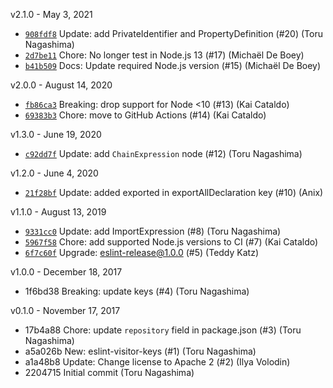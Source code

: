 v2.1.0 - May 3, 2021

* [`908fdf8`](https://github.com/eslint/eslint-visitor-keys/commit/908fdf8c0d9a352c696c8c1f4901280d1a0795f7) Update: add PrivateIdentifier and PropertyDefinition (#20) (Toru Nagashima)
* [`2d7be11`](https://github.com/eslint/eslint-visitor-keys/commit/2d7be11e4d13ac702c9fe3c529cadbd75b370146) Chore: No longer test in Node.js 13 (#17) (Michaël De Boey)
* [`b41b509`](https://github.com/eslint/eslint-visitor-keys/commit/b41b509b153ecd8d47af46a421122f64e93d4c67) Docs: Update required Node.js version (#15) (Michaël De Boey)

v2.0.0 - August 14, 2020

* [`fb86ca3`](https://github.com/eslint/eslint-visitor-keys/commit/fb86ca315daafc84e23ed9005db40b0892b972a6) Breaking: drop support for Node <10 (#13) (Kai Cataldo)
* [`69383b3`](https://github.com/eslint/eslint-visitor-keys/commit/69383b372915e33ada094880ecc6b6e8f8c7ca4e) Chore: move to GitHub Actions (#14) (Kai Cataldo)

v1.3.0 - June 19, 2020

* [`c92dd7f`](https://github.com/eslint/eslint-visitor-keys/commit/c92dd7ff96f0044dba12d681406a025b92b4c437) Update: add `ChainExpression` node (#12) (Toru Nagashima)

v1.2.0 - June 4, 2020

* [`21f28bf`](https://github.com/eslint/eslint-visitor-keys/commit/21f28bf11be5329d740a8bf6bdbcd0ef13bbf1a2) Update: added exported in exportAllDeclaration key (#10) (Anix)

v1.1.0 - August 13, 2019

* [`9331cc0`](https://github.com/eslint/eslint-visitor-keys/commit/9331cc09e756e65b9044c9186445a474b037fac6) Update: add ImportExpression (#8) (Toru Nagashima)
* [`5967f58`](https://github.com/eslint/eslint-visitor-keys/commit/5967f583b04f17fba9226aaa394e45d476d2b8af) Chore: add supported Node.js versions to CI (#7) (Kai Cataldo)
* [`6f7c60f`](https://github.com/eslint/eslint-visitor-keys/commit/6f7c60fef2ceec9f6323202df718321cec45cab0) Upgrade: eslint-release@1.0.0 (#5) (Teddy Katz)

v1.0.0 - December 18, 2017

* 1f6bd38 Breaking: update keys (#4) (Toru Nagashima)

v0.1.0 - November 17, 2017

* 17b4a88 Chore: update `repository` field in package.json (#3) (Toru Nagashima)
* a5a026b New: eslint-visitor-keys (#1) (Toru Nagashima)
* a1a48b8 Update: Change license to Apache 2 (#2) (Ilya Volodin)
* 2204715 Initial commit (Toru Nagashima)
